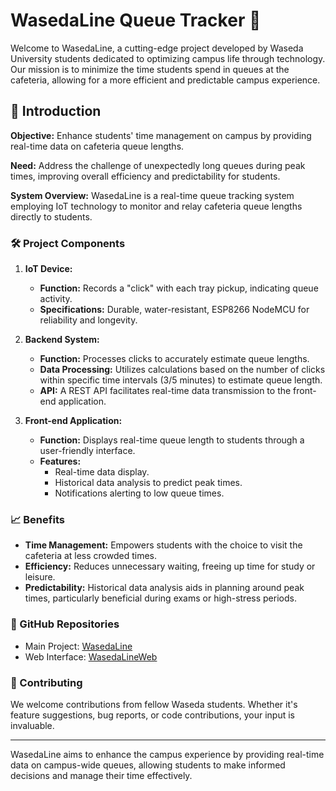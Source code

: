 # WasedaLine Queue Tracker 🚀

Welcome to WasedaLine, a cutting-edge project developed by Waseda University students dedicated to optimizing campus life through technology. Our mission is to minimize the time students spend in queues at the cafeteria, allowing for a more efficient and predictable campus experience.

## 🎯 Introduction

**Objective:** Enhance students' time management on campus by providing real-time data on cafeteria queue lengths.

**Need:** Address the challenge of unexpectedly long queues during peak times, improving overall efficiency and predictability for students.

**System Overview:** WasedaLine is a real-time queue tracking system employing IoT technology to monitor and relay cafeteria queue lengths directly to students.

### 🛠 Project Components

1. **IoT Device:**
   - **Function:** Records a "click" with each tray pickup, indicating queue activity.
   - **Specifications:** Durable, water-resistant, ESP8266 NodeMCU for reliability and longevity.

2. **Backend System:**
   - **Function:** Processes clicks to accurately estimate queue lengths.
   - **Data Processing:** Utilizes calculations based on the number of clicks within specific time intervals (3/5 minutes) to estimate queue length.
   - **API:** A REST API facilitates real-time data transmission to the front-end application.

3. **Front-end Application:**
   - **Function:** Displays real-time queue length to students through a user-friendly interface.
   - **Features:** 
     - Real-time data display.
     - Historical data analysis to predict peak times.
     - Notifications alerting to low queue times.

### 📈 Benefits

- **Time Management:** Empowers students with the choice to visit the cafeteria at less crowded times.
- **Efficiency:** Reduces unnecessary waiting, freeing up time for study or leisure.
- **Predictability:** Historical data analysis aids in planning around peak times, particularly beneficial during exams or high-stress periods.

### 🔗 GitHub Repositories

- Main Project: [WasedaLine](https://github.com/s3nmith/WasedaLine)
- Web Interface: [WasedaLineWeb](https://github.com/s3nmith/WasedaLineWeb)


### 🤝 Contributing

We welcome contributions from fellow Waseda students. Whether it's feature suggestions, bug reports, or code contributions, your input is invaluable.

---

WasedaLine aims to enhance the campus experience by providing real-time data on campus-wide queues, allowing students to make informed decisions and manage their time effectively.

